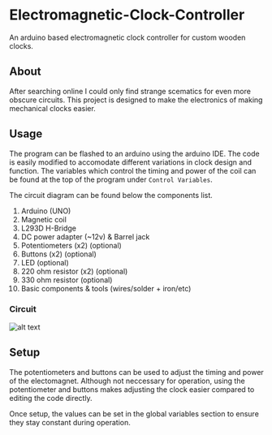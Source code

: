 # Electromagnetic-Clock-Controller
An arduino based electromagnetic clock controller for custom wooden clocks.

## About
After searching online I could only find strange scematics for even more obscure circuits. This project is designed to make the electronics of making mechanical clocks easier.

## Usage
The program can be flashed to an arduino using the arduino IDE. The code is easily modified to accomodate different variations in clock design and function. The variables which control the timing and power of the coil can be found at the top of the program under ```Control Variables```.

The circuit diagram can be found below the components list.

1. Arduino (UNO)
2. Magnetic coil
3. L293D H-Bridge
4. DC power adapter (~12v) & Barrel jack
5. Potentiometers (x2) (optional)
6. Buttons (x2) (optional)
7. LED (optional)
8. 220 ohm resistor (x2) (optional)
9. 330 ohm resistor (optional)
10. Basic components & tools (wires/solder + iron/etc)

### Circuit
![alt text](https://github.com/mailtelenko/Electromagnetic-Clock-Controller/clock-circuit.png "Clock circuit")

## Setup
The potentiometers and buttons can be used to adjust the timing and power of the electomagnet. Although not neccessary for operation, using the potentiometer and buttons makes adjusting the clock easier compared to editing the code directly.

Once setup, the values can be set in the global variables section to ensure they stay constant during operation.

